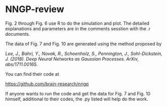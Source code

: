 # NNGP-review

Fig. 2 through Fig. 6 use R to do the simulation and plot. The detailed explanations and parameters are in the comments sesstion with the .r documents. 

The data of Fig. 7 and Fig. 10 are generated using the method proposed by 

<i>
Lee, J., Bahri, Y., Novak, R., Schoenholz, S., Pennington, J., Sohl-Dickstein, J. (2018). Deep Neural Networks as Gaussian Processes. ArXiv, abs/1711.00165.
</i>


You can find their code at

https://github.com/brain-research/nngp
  
If anyone wants to run the code and get the data for Fig. 7 and Fig. 10 himself, additional to their codes, the .py listed will help do the work. 
